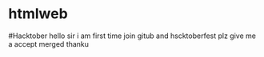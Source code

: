 # htmlweb
#Hacktober
hello sir i am first time join gitub and hscktoberfest plz give me a  accept merged
thanku
